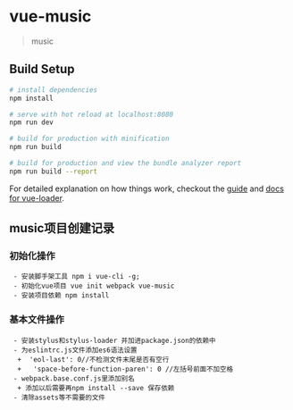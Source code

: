 # vue-music

> music

## Build Setup

``` bash
# install dependencies
npm install

# serve with hot reload at localhost:8080
npm run dev

# build for production with minification
npm run build

# build for production and view the bundle analyzer report
npm run build --report
```

For detailed explanation on how things work, checkout the [guide](http://vuejs-templates.github.io/webpack/) and [docs for vue-loader](http://vuejs.github.io/vue-loader).


## music项目创建记录
  ### 初始化操作
     - 安装脚手架工具 npm i vue-cli -g;
     - 初始化vue项目 vue init webpack vue-music
     - 安装项目依赖 npm install
  ### 基本文件操作
     - 安装stylus和stylus-loader 并加进package.json的依赖中
     - 为eslintrc.js文件添加es6语法设置
      +  'eol-last': 0//不检测文件末尾是否有空行
      +   'space-before-function-paren': 0 //左括号前面不加空格
     - webpack.base.conf.js里添加别名
      + 添加以后需要再npm install --save 保存依赖
     - 清除assets等不需要的文件

